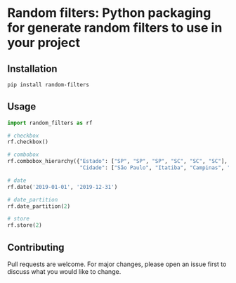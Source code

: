 # Random filters: Python packaging for generate random filters to use in your project

## Installation

```bash
pip install random-filters
```

## Usage

```python
import random_filters as rf

# checkbox
rf.checkbox()

# combobox
rf.combobox_hierarchy({"Estado": ["SP", "SP", "SP", "SC", "SC", "SC"],
                       "Cidade": ["São Paulo", "Itatiba", "Campinas", "Chapecó", "Xaxim", "Xanxerê"]})

# date
rf.date('2019-01-01', '2019-12-31')

# date_partition
rf.date_partition(2)

# store
rf.store(2)
```

## Contributing
Pull requests are welcome. For major changes, please open an issue first to discuss what you would like to change.
